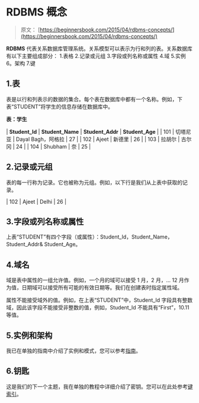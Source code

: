 # RDBMS 概念

> 原文： [https://beginnersbook.com/2015/04/rdbms-concepts/](https://beginnersbook.com/2015/04/rdbms-concepts/)

**RDBMS** 代表关系数据库管理系统。关系模型可以表示为行和列的表。关系数据库有以下主要组成部分：
1.表格
2.记录或元组
3.字段或列名称或属性
4.域
5.实例
6。架构
7.键

## 1.表

表是以行和列表示的数据的集合。每个表在数据库中都有一个名称。例如，下表“STUDENT”将学生的信息存储在数据库中。

**表：学生**

| **Student_Id** | **Student_Name** | **Student_Addr** | **Student_Age** |
| 101 | 切塔尼亚 | Dayal Bagh，阿格拉 | 27 |
| 102 | Ajeet | 新德里 | 26 |
| 103 | 拉胡尔 | 古尔冈 | 24 |
| 104 | Shubham | 奈 | 25 |

## 2.记录或元组

表的每一行称为记录。它也被称为元组。例如，以下行是我们从上表中获取的记录。

| 102 | Ajeet | Delhi | 26 |

## 3.字段或列名称或属性

上表“STUDENT”有四个字段（或属性）：Student_Id，Student_Name，Student_Addr&amp; Student_Age。

## 4.域名

域是表中属性的一组允许值。例如，一个月的域可以接受 1 月，2 月，... 12 月作为值，日期域可以接受所有可能的有效日期等。我们在创建表时指定属性域。

属性不能接受域外的值。例如，在上表“STUDENT”中，Student_Id 字段具有整数域，因此该字段不能接受非整数的值，例如，Student_Id 不能具有“First”，10.11 等值。

## 5.实例和架构

我已在单独的指南中介绍了实例和模式，您可以参考[指南](https://beginnersbook.com/2015/04/instance-and-schema-in-dbms/)。

## 6.钥匙

这是我们的下一个主题，我在单独的教程中详细介绍了密钥。您可以在此处参考[键索引](https://beginnersbook.com/2015/04/keys-in-dbms/)。